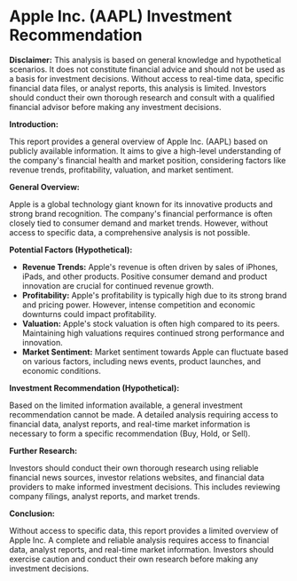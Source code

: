 # Apple Inc. (AAPL) Investment Recommendation

**Disclaimer:** This analysis is based on general knowledge and hypothetical scenarios.  It does not constitute financial advice and should not be used as a basis for investment decisions.  Without access to real-time data, specific financial data files, or analyst reports, this analysis is limited.  Investors should conduct their own thorough research and consult with a qualified financial advisor before making any investment decisions.


**Introduction:**

This report provides a general overview of Apple Inc. (AAPL) based on publicly available information.  It aims to give a high-level understanding of the company's financial health and market position, considering factors like revenue trends, profitability, valuation, and market sentiment.


**General Overview:**

Apple is a global technology giant known for its innovative products and strong brand recognition.  The company's financial performance is often closely tied to consumer demand and market trends.  However, without access to specific data, a comprehensive analysis is not possible.


**Potential Factors (Hypothetical):**

* **Revenue Trends:**  Apple's revenue is often driven by sales of iPhones, iPads, and other products.  Positive consumer demand and product innovation are crucial for continued revenue growth.
* **Profitability:**  Apple's profitability is typically high due to its strong brand and pricing power.  However, intense competition and economic downturns could impact profitability.
* **Valuation:**  Apple's stock valuation is often high compared to its peers.  Maintaining high valuations requires continued strong performance and innovation.
* **Market Sentiment:**  Market sentiment towards Apple can fluctuate based on various factors, including news events, product launches, and economic conditions.


**Investment Recommendation (Hypothetical):**

Based on the limited information available, a general investment recommendation cannot be made.  A detailed analysis requiring access to financial data, analyst reports, and real-time market information is necessary to form a specific recommendation (Buy, Hold, or Sell).


**Further Research:**

Investors should conduct their own thorough research using reliable financial news sources, investor relations websites, and financial data providers to make informed investment decisions.  This includes reviewing company filings, analyst reports, and market trends.


**Conclusion:**

Without access to specific data, this report provides a limited overview of Apple Inc.  A complete and reliable analysis requires access to financial data, analyst reports, and real-time market information.  Investors should exercise caution and conduct their own research before making any investment decisions.